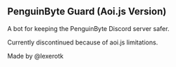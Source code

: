 ## PenguinByte Guard (Aoi.js Version)

 A bot for keeping the PenguinByte Discord server safer.

Currently discontinued because of aoi.js limitations.

 Made by @lexerotk
